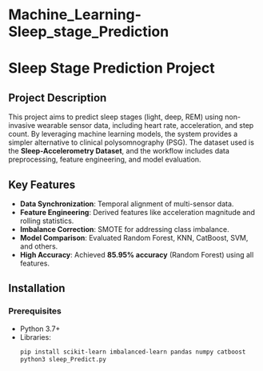 # Machine_Learning-Sleep_stage_Prediction

# Sleep Stage Prediction Project

## Project Description
This project aims to predict sleep stages (light, deep, REM) using non-invasive wearable sensor data, including heart rate, acceleration, and step count. By leveraging machine learning models, the system provides a simpler alternative to clinical polysomnography (PSG). The dataset used is the **Sleep-Accelerometry Dataset**, and the workflow includes data preprocessing, feature engineering, and model evaluation.

## Key Features
- **Data Synchronization**: Temporal alignment of multi-sensor data.
- **Feature Engineering**: Derived features like acceleration magnitude and rolling statistics.
- **Imbalance Correction**: SMOTE for addressing class imbalance.
- **Model Comparison**: Evaluated Random Forest, KNN, CatBoost, SVM, and others.
- **High Accuracy**: Achieved **85.95% accuracy** (Random Forest) using all features.

## Installation
### Prerequisites
- Python 3.7+
- Libraries:  
  ```bash
  pip install scikit-learn imbalanced-learn pandas numpy catboost
  python3 sleep_Predict.py



